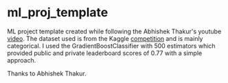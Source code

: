 # ml_proj_template
ML project template created while following the Abhishek Thakur's youtube [video](https://www.youtube.com/watch?v=zcqgj-Udcqs&t=51s).
The dataset used is from the Kaggle [competition](https://www.kaggle.com/c/cat-in-the-dat) and is mainly categorical.
I used the GradientBoostClassifier with 500 estimators which provided public and private leaderboard scores of 0.77 with a simple approach.

Thanks to Abhishek Thakur.


